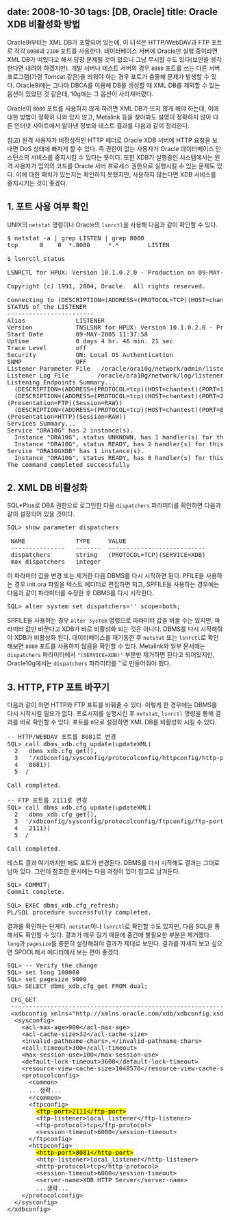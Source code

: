 date: 2008-10-30
tags: [DB, Oracle]
title: Oracle XDB 비활성화 방법
---
Oracle9i부터는 XML DB가 포함되어 있는데, 이 녀석은 HTTP/WebDAV과 FTP 포트로 각각 `8080`과 `2100` 포트를 사용한다. 데이터베이스 서버에 Oracle만 실행 중이라면 XML DB가 떠있다고 해서 당장 문제될 것이 없으니 그냥 무시할 수도 있다(보안을 생각한다면 내려야 하겠지만). 개발 서버나 테스트 서버의 경우 `8080` 포트를 쓰는 다른 서버 프로그램(가령 Tomcat 같은)을 띄워야 하는 경우 포트가 충돌해 문제가 발생할 수 있다. Oracle9i에는 그나마 DBCA를 이용해 DB를 생성할 때 XML DB를 제외할 수 있는 옵션이 있었던 것 같은데, 10g에는 그 옵션이 사라져버렸다.
<!--more-->

Oracle이 `8080` 포트를 사용하지 않게 하려면 XML DB가 뜨지 않게 해야 하는데, 이에 대한 방법이 정확히 나와 있지 않고, Metalink 등을 찾아봐도 설명이 정확하지 않아 다른 인터넷 사이트에서 알아낸 정보와 테스트 결과를 다음과 같이 정리한다.

참고) 원격 사용자가 비정상적인 HTTP 헤더로 Oracle XDB 서버에 HTTP 요청을 보내면 DoS 상태에 빠지게 할 수 있다. 즉 권한이 없는 사용자가 Oracle 데이터베이스 인스턴스의 서비스를 중지시킬 수 있다는 뜻이다. 또한 XDB가 실행중인 시스템에서는 원격 사용자가 임의의 코드를 Oracle 서버 프로세스 권한으로 실행시킬 수 있는 문제도 있다. 이에 대한 패치가 있는지는 확인하지 못했지만, 사용하지 않는다면 XDB 서비스를 중지시키는 것이 좋겠다.


## 1. 포트 사용 여부 확인
UNIX의 `netstat` 명령이나 Oracle의 `lsnrctl`을 사용해 다음과 같이 확인할 수 있다.

<pre class="console">
$ netstat -a | grep LISTEN | grep 8080
tcp      0    0  *.8080     *.*        LISTEN

$ lsnrctl status

LSNRCTL for HPUX: Version 10.1.0.2.0 - Production on 09-MAY-2005 16:24:20

Copyright (c) 1991, 2004, Oracle.  All rights reserved.

Connecting to (DESCRIPTION=(ADDRESS=(PROTOCOL=TCP)(HOST=chantest)(PORT=1521)))
STATUS of the LISTENER
------------------------
Alias              LISTENER
Version            TNSLSNR for HPUX: Version 10.1.0.2.0 - Production
Start Date         09-MAY-2005 11:37:58
Uptime             0 days 4 hr. 46 min. 21 sec
Trace Level        off
Security           ON: Local OS Authentication
SNMP               OFF
Listener Parameter File   /oracle/ora10g/network/admin/listener.ora
Listener Log File        /oracle/ora10g/network/log/listener.log
Listening Endpoints Summary...
  (DESCRIPTION=(ADDRESS=(PROTOCOL=tcp)(HOST=chantest)(PORT=1521)))
  (DESCRIPTION=(ADDRESS=(PROTOCOL=tcp)(HOST=chantest)(PORT=2100))
(Presentation=FTP)(Session=RAW))
  (DESCRIPTION=(ADDRESS=(PROTOCOL=tcp)(HOST=chantest)(PORT=8080))
(Presentation=HTTP)(Session=RAW))
Services Summary...
Service "ORA10G" has 2 instance(s).
  Instance "ORA10G", status UNKNOWN, has 1 handler(s) for this service...
  Instance "ORA10G", status READY, has 2 handler(s) for this service...
Service "ORA10GXDB" has 1 instance(s).
  Instance "ORA10G", status READY, has 0 handler(s) for this service...
The command completed successfully
</pre>

## 2. XML DB 비활성화
SQL*Plus로 DBA 권한으로 로그인한 다음 `dispatchers` 파라미터를 확인하면 다음과 같이 설정되어 있을 것이다.

<pre class="console">
SQL> show parameter dispatchers

 NAME              TYPE     VALUE
 ---------------   -------  ---------------------------
 dispatchers       string   (PROTOCOL=TCP)(SERVICE=XDB)
 max_dispatchers   integer
</pre>

이 파라미터 값을 변경 또는 제거한 다음 DBMS를 다시 시작하면 된다. PFILE을 사용하는 경우 init.ora 파일을 텍스트 에디터로 편집하면 되고, SPFILE을 사용하는 경우에는 다음과 같이 파라미터를 수정한 후 DBMS를 다시 시작한다.

<pre class="console">
SQL> alter system set dispatchers='' scope=both;
</pre>

SPFILE을 사용하는 경우 `alter system` 명령으로 파라미터 값을 바꿀 수는 있지만, 파라미터 값만 바꾼다고 XDB가 바로 비활성화 되는 것은 아니다. DBMS를 다시 시작해줘야 XDB가 비활성화 된다. 데이터베이스를 재기동한 후 `netstat` 또는 `lsnrctl`로 확인해보면 `8080` 포트를 사용하지 않음을 확인할 수 있다.
Metalink와 일부 문서에는 `dispatchers` 파라미터에서 `"(SERVICE=XDB)"` 부분만 제거하면 된다고 되어있지만, Oracle10g에서는 `dispatchers` 파라미터를 ''로 만들어줘야 했다.

## 3. HTTP, FTP 포트 바꾸기
다음과 같이 하면 HTTP와 FTP 포트를 바꿔줄 수 있다. 이렇게 한 경우에는 DBMS를 다시 시작시킬 필요가 없다. 프로시저를 실행시킨 후 `netstat`, `lsnrctl` 명령을 통해 결과를 바로 확인할 수 있다. 포트를 `0`으로 설정하면 XML DB를 비활성화 시킬 수 있다.

<pre class="console">
-- HTTP/WEBDAV 포트를 8081로 변경
SQL> call dbms_xdb.cfg_update(updateXML(
  2   dbms_xdb.cfg_get(),
  3   '/xdbconfig/sysconfig/protocolconfig/httpconfig/http-port/text()',
  4   8081))
  5  /

Call completed.

-- FTP 포트를 2111로 변경
SQL> call dbms_xdb.cfg_update(updateXML(
  2   dbms_xdb.cfg_get(),
  3  '/xdbconfig/sysconfig/protocolconfig/ftpconfig/ftp-port/text()',
  4   2111))
  5  /

Call completed.
</pre>

테스트 결과 여기까지만 해도 포트가 변경된다. DBMS를 다시 시작해도 결과는 그대로 남아 있다. 그런데 참조한 문서에는 다음 과정이 있어 참고로 남겨둔다.

<pre class="console">
SQL> COMMIT;
Commit complete.

SQL> EXEC dbms_xdb.cfg_refresh;
PL/SQL procedure successfully completed.
</pre>

결과를 확인하는 단계다. `netstat`이나 `lsnrctl`로 확인할 수도 있지만, 다음 SQL을 통해서도 확인할 수 있다. 결과가 매우 길기 때문에 중간에 불필요한 부분은 제거했다. `long`과 `pagesize`를 충분히 설정해줘야 결과가 제대로 보인다. 결과를 자세히 보고 싶으면 SPOOL해서 에디터에서 보는 편이 좋겠다.

<pre class="console">
SQL> -- Verify the change
SQL> set long 100000
SQL> set pagesize 9000
SQL> SELECT dbms_xdb.cfg_get FROM dual;

 CFG_GET
 -------------------------------------------------------------
 &lt;xdbconfig xmlns="http://xmlns.oracle.com/xdb/xdbconfig.xsd" xmlns:xsi="http://www.w3.org/2001/XMLSchema-instance" xsi:schemaLocation="http://xmlns.oracle.com/xdb/xdbconfig.xsd http://xmlns.oracle.com/xdb/xdbconfig.xsd">
  &lt;sysconfig>
    &lt;acl-max-age>900&lt;/acl-max-age>
    &lt;acl-cache-size>32&lt;/acl-cache-size>
    &lt;invalid-pathname-chars>,&lt;/invalid-pathname-chars>
    &lt;call-timeout>300&lt;/call-timeout>
    &lt;max-session-use>100&lt;/max-session-use>
    &lt;default-lock-timeout>3600&lt;/default-lock-timeout>
    &lt;resource-view-cache-size>1048576&lt;/resource-view-cache-size>
    &lt;protocolconfig>
      &lt;common>
      ...생략...
      &lt;/common>
      &lt;ftpconfig>
        <span style="color:black;background-color:yellow">&lt;ftp-port>2111&lt;/ftp-port></span>
        &lt;ftp-listener>local_listener&lt;/ftp-listener>
        &lt;ftp-protocol>tcp&lt;/ftp-protocol>
        &lt;session-timeout>6000&lt;/session-timeout>
      &lt;/ftpconfig>
      &lt;httpconfig>
        <span style="color:black;background-color:yellow">&lt;http-port>8081&lt;/http-port></span>
        &lt;http-listener>local_listener&lt;/http-listener>
        &lt;http-protocol>tcp&lt;/http-protocol>
        &lt;session-timeout>6000&lt;/session-timeout>
        &lt;server-name>XDB HTTP Server&lt;/server-name>
        ...생략...
    &lt;/protocolconfig>
  &lt;/sysconfig>
&lt;/xdbconfig>
</pre>
